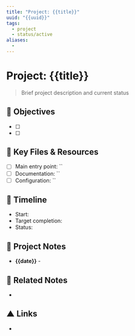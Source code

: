 ```yaml
---
title: "Project: {{title}}"
uuid: "{{uuid}}"
tags:
  - project
  - status/active
aliases:
  - 
---
```


# Project: {{title}}

> Brief project description and current status

## 🎯 Objectives
- [ ] 
- [ ] 

## 📁 Key Files & Resources
- [ ] Main entry point: ``
- [ ] Documentation: ``
- [ ] Configuration: ``

## 📅 Timeline
- Start: 
- Target completion: 
- Status: 

## 📝 Project Notes
* **{{date}}** - 

## 🔗 Related Notes
- 

## ▲ Links
- 
